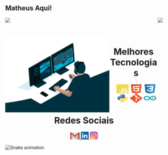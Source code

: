 ## Matheus Aqui!

<div>

<img  height="180em" src="https://github-readme-stats.vercel.app/api?username=matheuscantiere&show_icons=true&theme=transparent&include_all_commits=true&count_private=true"/>
  <img align="right" height="130em" src="https://github-readme-stats.vercel.app/api/top-langs/?username=ViniciusCastroo&layout=compact&langs_count=16&theme=transparent"/>
</div>
<br>

<div  align="center"> 
  <div style="display: inline_block"><br>
    <img align="left" height="250" alt="coding-time" src="code.gif">
    <h1 align="center">Melhores Tecnologias</h1>
  <img align="center" height="30" width="40" alt="js-icon"  src="https://raw.githubusercontent.com/devicons/devicon/master/icons/javascript/javascript-plain.svg">
  <img align="center" height="30" width="40" alt="html-icon" src="https://raw.githubusercontent.com/devicons/devicon/master/icons/html5/html5-original.svg">
  <img align="center" height="30" width="40" alt="css-icon" src="https://raw.githubusercontent.com/devicons/devicon/master/icons/css3/css3-original.svg">
  <img align="center" height="30" width="40" alt="python-icon" src="https://raw.githubusercontent.com/devicons/devicon/master/icons/python/python-original.svg">
  <img align="center" height="30" width="40" alt="git-icon" src="https://raw.githubusercontent.com/devicons/devicon/master/icons/git/git-original.svg">
  <img align="center" height="30" width="40" alt="arduino-icon" src="https://raw.githubusercontent.com/devicons/devicon/master/icons/arduino/arduino-original.svg">
   </div>


  <h1 align="center">Redes Sociais</h1>
    <a href = "mailto: matheus.cantieree@gmail.com">
      <img width="30" src="gmail.svg">
    </a>
    <a href = "https://www.linkedin.com/">
      <img width="25" src="linkedin.svg">
    </a>
    <a href = "https://www.instagram.com/matheus_cantiere/">
      <img width="25" src="instagram.png">
    </a>
</div>

![Snake animation](https://github.com/matheuscantiere/matheuscantiere/blob/output/github-contribution-grid-snake.svg)
